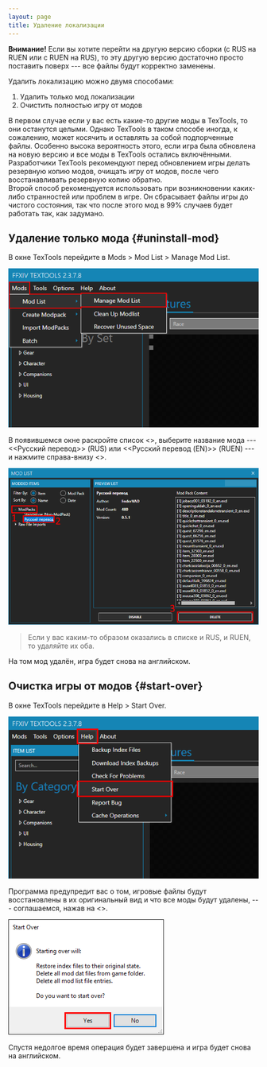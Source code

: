```yaml
---
layout: page
title: Удаление локализации
---
```


**Внимание!** Если вы хотите перейти на другую версию сборки (с RUS на RUEN или с RUEN на RUS), то эту другую версию достаточно просто поставить поверх --- все файлы будут корректно заменены.

Удалить локализацию можно двумя способами:
1. Удалить только мод локализации
2. Очистить полностью игру от модов

В первом случае если у вас есть какие-то другие моды в TexTools, то они останутся целыми. Однако TexTools в таком способе иногда, к сожалению, может косячить и оставлять за собой подпорченные файлы. Особенно высока вероятность этого, если игра была обновлена на новую версию и все моды в TexTools остались включёнными. Разработчики TexTools рекомендуют перед обновлением игры делать резервную копию модов, очищать игру от модов, после чего восстанавливать резервную копию обратно.\
Второй способ рекомендуется использовать при возникновении каких-либо странностей или проблем в игре. Он сбрасывает файлы игры до чистого состояния, так что после этого мод в 99% случаев будет работать так, как задумано.

## Удаление только мода {#uninstall-mod}

В окне TexTools перейдите в Mods > Mod List > Manage Mod List.

![Удаление локализации - 1](/assets/img/uninstall-guide-01.png)

В появившемся окне раскройте список <<ModPacks>>, выберите название мода --- <<Русский перевод>> (RUS) или <<Русский перевод (EN)>> (RUEN) --- и нажмите справа-внизу <<Delete>>.

![Удаление локализации - 2](/assets/img/uninstall-guide-02.png)

>Если у вас каким-то образом оказались в списке и RUS, и RUEN, то удаляйте их оба.

На том мод удалён, игра будет снова на английском.

## Очистка игры от модов {#start-over}

В окне TexTools перейдите в Help > Start Over.

![Удаление локализации - 3](/assets/img/uninstall-guide-03.png)

Программа предупредит вас о том, игровые файлы будут восстановлены в их оригинальный вид и что все моды будут удалены, --- соглашаемся, нажав на <<Yes>>.

![Удаление локализации - 4](/assets/img/uninstall-guide-04.png)

Спустя недолгое время операция будет завершена и игра будет снова на английском.